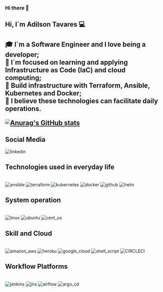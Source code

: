 ### Hi there 👋

<!--
**adilson-tavares/adilson-tavares** is a ✨ _special_ ✨ repository because its `README.md` (this file) appears on your GitHub profile.

Here are some ideas to get you started:

- 🔭 I’m currently working on ...
- 🌱 I’m currently learning ...
- 👯 I’m looking to collaborate on ...
- 🤔 I’m looking for help with ...
- 💬 Ask me about ...
- 📫 How to reach me: ...
- 😄 Pronouns: ...
- ⚡ Fun fact: ...
-->
<H2> Hi, I`m Adilson Tavares 💻<H2>
<p> 
🎓 I´m a Software Engineer and I love being a developer; <br/>
🌱 I´m focused on learning and applying Infrastructure as Code (IaC) and cloud computing;<br/>
🌱 Build infrastructure with Terraform, Ansible, Kubernetes and Docker; <br/>
🌱 I believe these technologies can facilitate daily operations. <br/>
 </p>
  
[![Anurag's GitHub stats](https://github-readme-stats.vercel.app/api?username=adilson-tavares&show_icons=true&theme=tokyonight)](https://github.com/anuraghazra/github-readme-stats)

## Social Media
 <div style="display: inline_block">
  <img align="center" alt="linkedin" src="https://img.shields.io/badge/adilson-tavares-53827799?style=for-the-badge&logo=linkedin&logoColor=white"/>
 </div>
  
 
## Technologies used in everyday life
<div style="display: inline_block"><br/>
    <img align="center" alt="ansible" src="https://img.shields.io/badge/Ansible-000000?style=for-the-badge&logo=ansible&logoColor=whit"/>
    <img align="center" alt="terraform" src="https://img.shields.io/badge/Terraform-7B42BC?style=for-the-badge&logo=terraform&logoColor=whit"/>
    <img align="center" alt="kubernetes" src="https://img.shields.io/badge/kubernetes-326ce5.svg?&style=for-the-badge&logo=kubernetes&logoColor=whit"/>
    <img align="center" alt="docker" src="https://img.shields.io/badge/Docker-2CA5E0?style=for-the-badge&logo=docker&logoColor=white"/>
    <img align="center" alt="github" src="https://img.shields.io/badge/GitHub-100000?style=for-the-badge&logo=github&logoColor=white"/>
    <img align="center" alt="helm" src="https://img.shields.io/badge/Helm-0F1689?style=for-the-badge&logo=Helm&labelColor=0F168"/>
</div>  

## System operation 
  
<div style="display: inline_block"><br/>
    <img align="center" alt="linux" src="https://img.shields.io/badge/Linux-FCC624?style=for-the-badge&logo=linux&logoColor=black"/>
    <img align="center" alt="ubuntu" src="https://img.shields.io/badge/Ubuntu-E95420?style=for-the-badge&logo=ubuntu&logoColor=white"/>
    <img align="center" alt="cent_os" src="https://img.shields.io/badge/Cent%20OS-262577?style=for-the-badge&logo=CentOS&logoColor=white"/>
</div>
  
## Skill and Cloud
  <div style="display: inline_block"><br/>
    <img align="center" alt="amazon_aws" src="https://img.shields.io/badge/Amazon_AWS-FF9900?style=for-the-badge&logo=amazonaws&logoColor=white"/>
    <img align="center" alt="heroku" src="https://img.shields.io/badge/Heroku-430098?style=for-the-badge&logo=heroku&logoColor=white"/>
    <img align="center" alt="google_cloud" src="https://img.shields.io/badge/Google_Cloud-4285F4?style=for-the-badge&logo=google-cloud&logoColor=white"/>
    <img align="center" alt="shell_script" src="https://img.shields.io/badge/Shell_Script-121011?style=for-the-badge&logo=gnu-bash&logoColor=white"/>
    <img align="center" alt="CIRCLECI" src="https://img.shields.io/badge/circleci-343434?style=for-the-badge&logo=circleci&logoColor=white"/>
    
</div>
  
 ## Workflow Platforms
  <div style="display: inline_block"><br/>
    <img align="center" alt="jenkins" src="https://img.shields.io/badge/Jenkins-D24939?style=for-the-badge&logo=Jenkins&logoColor=white"/>
    <img align="center" alt="jira" src="https://img.shields.io/badge/Jira-0052CC?style=for-the-badge&logo=Jira&logoColor=white"/>
    <img align="center" alt="airflow" src="https://img.shields.io/badge/Airflow-017CEE?style=for-the-badge&logo=Apache%20Airflow&logoColor=white"/>   
    <img align="center" alt="argo_cd" src="https://img.shields.io/badge/Argo%20CD-1e0b3e?style=for-the-badge&logo=argo&logoColor=#d16044"/>
</div>
  
 

